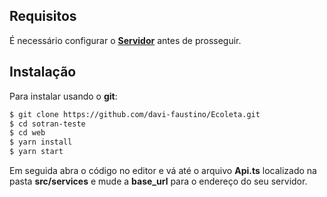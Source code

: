 ## Requisitos
É necessário configurar o [**Servidor**](https://github.com/davi-faustino/Ecoleta/tree/master/server) antes de prosseguir.

## Instalação

Para instalar usando o **git**:
```sh
$ git clone https://github.com/davi-faustino/Ecoleta.git
$ cd sotran-teste
$ cd web
$ yarn install
$ yarn start
```

Em seguida abra o código no editor e vá até o arquivo **Api.ts** localizado na pasta **src/services** e mude a **base_url** para o endereço do seu servidor.
